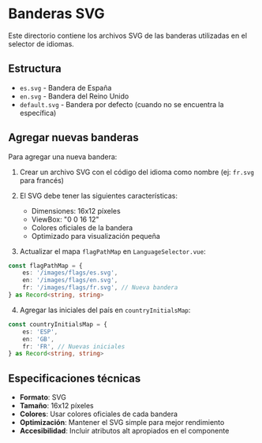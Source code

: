 # Banderas SVG

Este directorio contiene los archivos SVG de las banderas utilizadas en el selector de idiomas.

## Estructura

- `es.svg` - Bandera de España
- `en.svg` - Bandera del Reino Unido
- `default.svg` - Bandera por defecto (cuando no se encuentra la específica)

## Agregar nuevas banderas

Para agregar una nueva bandera:

1. Crear un archivo SVG con el código del idioma como nombre (ej: `fr.svg` para francés)
2. El SVG debe tener las siguientes características:
   - Dimensiones: 16x12 píxeles
   - ViewBox: "0 0 16 12"
   - Colores oficiales de la bandera
   - Optimizado para visualización pequeña

3. Actualizar el mapa `flagPathMap` en `LanguageSelector.vue`:

```typescript
const flagPathMap = {
    es: '/images/flags/es.svg',
    en: '/images/flags/en.svg',
    fr: '/images/flags/fr.svg', // Nueva bandera
} as Record<string, string>
```

4. Agregar las iniciales del país en `countryInitialsMap`:

```typescript
const countryInitialsMap = {
    es: 'ESP',
    en: 'GB',
    fr: 'FR', // Nuevas iniciales
} as Record<string, string>
```

## Especificaciones técnicas

- **Formato**: SVG
- **Tamaño**: 16x12 píxeles
- **Colores**: Usar colores oficiales de cada bandera
- **Optimización**: Mantener el SVG simple para mejor rendimiento
- **Accesibilidad**: Incluir atributos alt apropiados en el componente







